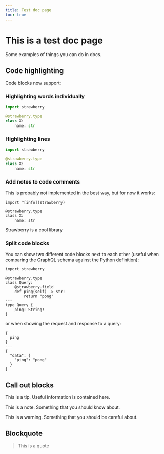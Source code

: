 ```yaml
---
title: Test doc page
toc: true
---
```


# This is a test doc page

Some examples of things you can do in docs.

## Code highlighting

Code blocks now support:

### Highlighting words individually

```python highlight=strawberry,str
import strawberry

@strawberry.type
class X:
    name: str
```

### Highlighting lines

```python line=1-4
import strawberry

@strawberry.type
class X:
    name: str
```

### Add notes to code comments

This is probably not implemented in the best way, but for now it works:

<!-- TODO: passing the original syntax breaks black, find a better way -->

```
import ^[info](strawberry)

@strawberry.type
class X:
    name: str
```

<CodeNotes id="info">Strawberry is a cool library</CodeNotes>

### Split code blocks

You can show two different code blocks next to each other (useful when comparing
the GraphQL schema against the Python definition):

```python+schema
import strawberry

@strawberry.type
class Query:
    @strawberry.field
    def ping(self) -> str:
        return "pong"
---
type Query {
    ping: String!
}
```

or when showing the request and response to a query:

```graphql+response
{
  ping
}
---
{
  "data": {
    "ping": "pong"
  }
}
```

## Call out blocks

<Tip>

This is a tip. Useful information is contained here.

</Tip>

<Note>

This is a note. Something that you should know about.

</Note>

<Warning>

This is a warning. Something that you should be careful about.

</Warning>

## Blockquote

> This is a quote

